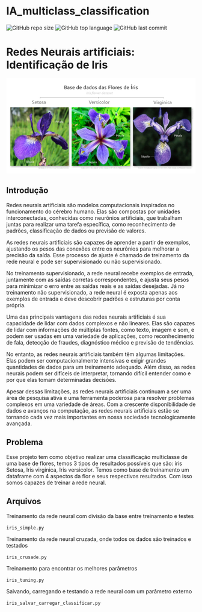 # IA_multiclass_classification
![GitHub repo size](https://img.shields.io/github/repo-size/LucasHARosa/IA_binary_classification)
![GitHub top language](https://img.shields.io/github/languages/top/LucasHARosa/IA_binary_classification)
![GitHub last commit](https://img.shields.io/github/last-commit/LucasHARosa/IA_binary_classification)

# Redes Neurais artificiais: Identificação de Iris


<p aling='center'>
    <img aling='center' width="600px" aling="center"  src="./imagens/Flores_de_íris.png"/>
</p>


## Introdução

Redes neurais artificiais são modelos computacionais inspirados no funcionamento do cérebro humano. Elas são compostas por unidades interconectadas, conhecidas como neurônios artificiais, que trabalham juntas para realizar uma tarefa específica, como reconhecimento de padrões, classificação de dados ou previsão de valores.

As redes neurais artificiais são capazes de aprender a partir de exemplos, ajustando os pesos das conexões entre os neurônios para melhorar a precisão da saída. Esse processo de ajuste é chamado de treinamento da rede neural e pode ser supervisionado ou não supervisionado.

No treinamento supervisionado, a rede neural recebe exemplos de entrada, juntamente com as saídas corretas correspondentes, e ajusta seus pesos para minimizar o erro entre as saídas reais e as saídas desejadas. Já no treinamento não supervisionado, a rede neural é exposta apenas aos exemplos de entrada e deve descobrir padrões e estruturas por conta própria.

Uma das principais vantagens das redes neurais artificiais é sua capacidade de lidar com dados complexos e não lineares. Elas são capazes de lidar com informações de múltiplas fontes, como texto, imagem e som, e podem ser usadas em uma variedade de aplicações, como reconhecimento de fala, detecção de fraudes, diagnóstico médico e previsão de tendências.

No entanto, as redes neurais artificiais também têm algumas limitações. Elas podem ser computacionalmente intensivas e exigir grandes quantidades de dados para um treinamento adequado. Além disso, as redes neurais podem ser difíceis de interpretar, tornando difícil entender como e por que elas tomam determinadas decisões.

Apesar dessas limitações, as redes neurais artificiais continuam a ser uma área de pesquisa ativa e uma ferramenta poderosa para resolver problemas complexos em uma variedade de áreas. Com a crescente disponibilidade de dados e avanços na computação, as redes neurais artificiais estão se tornando cada vez mais importantes em nossa sociedade tecnologicamente avançada.

## Problema

Esse projeto tem como objetivo realizar uma classificação multiclasse de uma base de flores, temos 3 tipos de resultados possíveis que são: íris Setosa, Iris virginica, Iris versicolor. Temos como base de treinamento um dataframe com 4 aspectos da flor e seus respectivos resultados. Com isso somos capazes de treinar a rede neural.

## Arquivos

Treinamento da rede neural com divisão da base entre treinamento e testes

    iris_simple.py

Treinamento da rede neural cruzada, onde todos os dados são treinados e testados

    iris_crusade.py

Treinamento para encontrar os melhores parâmetros

    iris_tuning.py

Salvando, carregando e testando a rede neural com um parâmetro externo 

    iris_salvar_carregar_classificar.py
